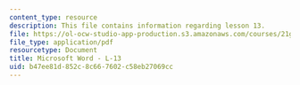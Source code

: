 ```yaml
---
content_type: resource
description: This file contains information regarding lesson 13.
file: https://ol-ocw-studio-app-production.s3.amazonaws.com/courses/21g-104-chinese-iv-regular-spring-2004/b47ee81d852c8c667602c58eb27069cc_MIT21G_104S04_L13.pdf
file_type: application/pdf
resourcetype: Document
title: Microsoft Word - L-13
uid: b47ee81d-852c-8c66-7602-c58eb27069cc
---
```

